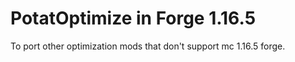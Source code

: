 # PotatOptimize in Forge 1.16.5
To port other optimization mods that don't support mc 1.16.5 forge.
